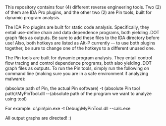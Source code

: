 This repository contains four (4) different reverse engineering tools. Two (2) of them are IDA Pro plugins, and the other two (2) are Pin tools, built for dynamic program analysis.

The IDA Pro plugins are built for static code analysis. Specifically, they entail use-define chain and data dependence programs, both yielding .DOT graph files as outputs. Be sure to add these files to the IDA directory before use! Also, both hotkeys are listed as Alt-P currently -- to use both plugins together, be sure to change one of the hotkeys to a different unused one.

The Pin tools are built for dynamic program analysis. They entail control flow tracing and control dependence programs, both also yielding .DOT graph files as outputs. To run the Pin tools, simply run the following on command line (making sure you are in a safe environment if analyzing malware):

(absolute path of Pin, the actual Pin software) -t (absolute Pin tool path)\MyPinTool.dll --(absolute path of the program we want to analyze using tool)

For example:
c:\pin\pin.exe -t Debug\MyPinTool.dll --calc.exe

All output graphs are directed! :)
